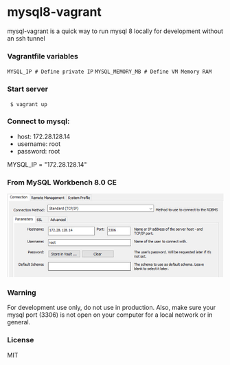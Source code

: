 # mysql8-vagrant

mysql-vagrant is a quick way to run mysql 8 locally for development without an ssh tunnel

### Vagrantfile variables
``MYSQL_IP # Define private IP``
``MYSQL_MEMORY_MB # Define VM Memory RAM``

### Start server

     $ vagrant up

### Connect to mysql:

- host: 172.28.128.14
- username: root
- password: root

MYSQL_IP = "172.28.128.14"

### From MySQL Workbench 8.0 CE

<img src="connection-string.jpg"/>

### Warning

For development use only, do not use in production.
Also, make sure your mysql port (3306) is not open on your computer for a local network or in general.

### License

MIT
